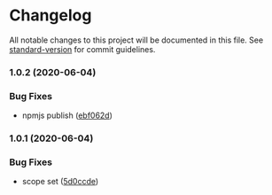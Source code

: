 # Changelog

All notable changes to this project will be documented in this file. See [standard-version](https://github.com/conventional-changelog/standard-version) for commit guidelines.

### 1.0.2 (2020-06-04)


### Bug Fixes

* npmjs publish ([ebf062d](https://github.com/pawgame/npm-library-test/commit/ebf062d0614b46cb9b68de5fc81dcd6279d23cac))

### 1.0.1 (2020-06-04)


### Bug Fixes

* scope set ([5d0ccde](https://github.com/pawgame/npm-library-test/commit/5d0ccdee76f0795863b9f55a6a1a03273cb0d558))

